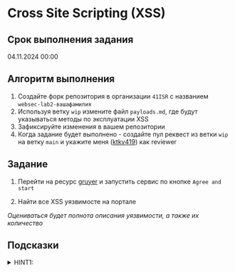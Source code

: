 # Cross Site Scripting (XSS)

## Срок выполнения задания

04.11.2024 00:00

## Алгоритм выполнения

1. Создайте форк репозитория в организации `41ISR` с названием `websec-lab2-вашафамилия`
2. Используя ветку `wip` измените файл `payloads.md`, где будут указываться методы по эксплуатации XSS
3. Зафиксируйте изменения в вашем репозитории
4. Когда задание будет выполнено - создайте пул реквест из ветки `wip` на ветку `main` и укажите меня ([ktkv419](https://github.com/ktkv419)) как reviewer

## Задание

1. Перейти на ресурс [gruyer](https://google-gruyere.appspot.com/start) и запустить сервис по кнопке `Agree and start`

2. Найти все XSS уязвимосте на портале

_Оцениваться будет полнота описания уязвимости, а также их количество_

## Подсказки

<details> 
  <summary>HINT1: </summary>
    Появятся 31.10.2024 либо через 1 пару от сегодня (26.10.2024)
</details>
